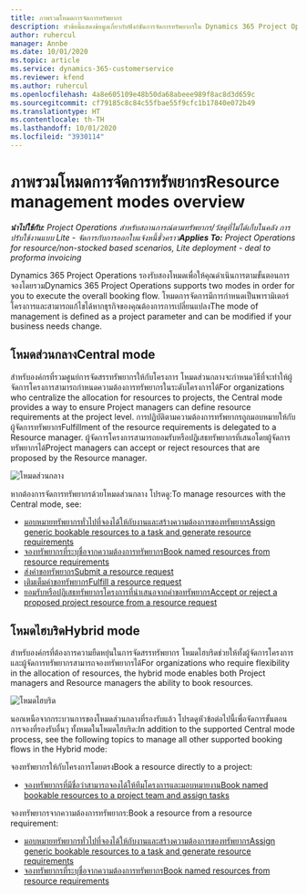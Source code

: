 ```yaml
---
title: ภาพรวมโหมดการจัดการทรัพยากร
description: หัวข้อนี้แสดงข้อมูลเกี่ยวกับฟังก์ชันการจัดการทรัพยากรใน Dynamics 365 Project Operations
author: ruhercul
manager: Annbe
ms.date: 10/01/2020
ms.topic: article
ms.service: dynamics-365-customerservice
ms.reviewer: kfend
ms.author: ruhercul
ms.openlocfilehash: 4a8e605109e48b50da68abeee989f8ac8d3d659c
ms.sourcegitcommit: cf79185c8c84c55fbae55f9cfc1b17840e072b49
ms.translationtype: HT
ms.contentlocale: th-TH
ms.lasthandoff: 10/01/2020
ms.locfileid: "3930114"
---
```

# <a name="resource-management-modes-overview"></a><span data-ttu-id="2ee7d-103">ภาพรวมโหมดการจัดการทรัพยากร</span><span class="sxs-lookup"><span data-stu-id="2ee7d-103">Resource management modes overview</span></span>

<span data-ttu-id="2ee7d-104">_**นำไปใช้กับ:** Project Operations สำหรับสถานการณ์ตามทรัพยากร/วัสดุที่ไม่ได้เก็บในคลัง การปรับใช้งานแบบ Lite - จัดการกับการออกใบแจ้งหนี้ชั่วคราว_</span><span class="sxs-lookup"><span data-stu-id="2ee7d-104">_**Applies To:** Project Operations for resource/non-stocked based scenarios, Lite deployment - deal to proforma invoicing_</span></span>


<span data-ttu-id="2ee7d-105">Dynamics 365 Project Operations รองรับสองโหมดเพื่อให้คุณดำเนินการตามขั้นตอนการจองโดยรวม</span><span class="sxs-lookup"><span data-stu-id="2ee7d-105">Dynamics 365 Project Operations supports two modes in order for you to execute the overall booking flow.</span></span> <span data-ttu-id="2ee7d-106">โหมดการจัดการมีการกำหนดเป็นพารามิเตอร์โครงการและสามารถแก้ไขได้หากธุรกิจของคุณต้องการการเปลี่ยนแปลง</span><span class="sxs-lookup"><span data-stu-id="2ee7d-106">The mode of management is defined as a project parameter and can be modified if your business needs change.</span></span>    

## <a name="central-mode"></a><span data-ttu-id="2ee7d-107">โหมดส่วนกลาง</span><span class="sxs-lookup"><span data-stu-id="2ee7d-107">Central mode</span></span>
<span data-ttu-id="2ee7d-108">สำหรับองค์กรที่รวมศูนย์การจัดสรรทรัพยากรให้กับโครงการ โหมดส่วนกลางจะกำหนดวิธีที่จะทำให้ผู้จัดการโครงการสามารถกำหนดความต้องการทรัพยากรในระดับโครงการได้</span><span class="sxs-lookup"><span data-stu-id="2ee7d-108">For organizations who centralize the allocation for resources to projects, the Central mode provides a way to ensure Project managers can define resource requirements at the project level.</span></span> <span data-ttu-id="2ee7d-109">การปฏิบัติตามความต้องการทรัพยากรถูกมอบหมายให้กับผู้จัดการทรัพยากร</span><span class="sxs-lookup"><span data-stu-id="2ee7d-109">Fulfillment of the resource requirements is delegated to a Resource manager.</span></span> <span data-ttu-id="2ee7d-110">ผู้จัดการโครงการสามารถยอมรับหรือปฏิเสธทรัพยากรที่เสนอโดยผู้จัดการทรัพยากรได้</span><span class="sxs-lookup"><span data-stu-id="2ee7d-110">Project managers can accept or reject resources that are proposed by the Resource manager.</span></span>

![โหมดส่วนกลาง](./media/resource-management-central.png)

<span data-ttu-id="2ee7d-112">หากต้องการจัดการทรัพยากรด้วยโหมดส่วนกลาง โปรดดู:</span><span class="sxs-lookup"><span data-stu-id="2ee7d-112">To manage resources with the Central mode, see:</span></span>

- [<span data-ttu-id="2ee7d-113">มอบหมายทรัพยากรทั่วไปที่จองได้ให้กับงานและสร้างความต้องการของทรัพยากร</span><span class="sxs-lookup"><span data-stu-id="2ee7d-113">Assign generic bookable resources to a task and generate resource requirements</span></span>](https://docs.microsoft.com/dynamics365/project-service/assign-generic-bookable-resource)
- [<span data-ttu-id="2ee7d-114">จองทรัพยากรที่ระบุชื่อจากความต้องการทรัพยากร</span><span class="sxs-lookup"><span data-stu-id="2ee7d-114">Book named resources from resource requirements</span></span>](https://docs.microsoft.com/dynamics365/project-service/book-named-resource)
- [<span data-ttu-id="2ee7d-115">ส่งคำขอทรัพยากร</span><span class="sxs-lookup"><span data-stu-id="2ee7d-115">Submit a resource request</span></span>](https://docs.microsoft.com/dynamics365/project-service/submit-resource-request)
- [<span data-ttu-id="2ee7d-116">เติมเต็มคำขอทรัพยากร</span><span class="sxs-lookup"><span data-stu-id="2ee7d-116">Fulfill a resource request</span></span>](https://docs.microsoft.com/dynamics365/project-service/resource-management-fulfill-requests)
- [<span data-ttu-id="2ee7d-117">ยอมรับหรือปฏิเสธทรัพยากรโครงการที่นำเสนอจากคำขอทรัพยากร</span><span class="sxs-lookup"><span data-stu-id="2ee7d-117">Accept or reject a proposed project resource from a resource request</span></span>](https://docs.microsoft.com/dynamics365/project-service/accept-reject-proposed-resource)

## <a name="hybrid-mode"></a><span data-ttu-id="2ee7d-118">โหมดไฮบริด</span><span class="sxs-lookup"><span data-stu-id="2ee7d-118">Hybrid mode</span></span>
<span data-ttu-id="2ee7d-119">สำหรับองค์กรที่ต้องการความยืดหยุ่นในการจัดสรรทรัพยากร โหมดไฮบริดช่วยให้ทั้งผู้จัดการโครงการและผู้จัดการทรัพยากรสามารถจองทรัพยากรได้</span><span class="sxs-lookup"><span data-stu-id="2ee7d-119">For organizations who require flexibility in the allocation of resources, the hybrid mode enables both Project managers and Resource managers the ability to book resources.</span></span>

![โหมดไฮบริด](./media/resource-management-hybrid.png)

<span data-ttu-id="2ee7d-121">นอกเหนือจากกระบวนการของโหมดส่วนกลางที่รองรับแล้ว โปรดดูหัวข้อต่อไปนี้เพื่อจัดการขั้นตอนการจองที่รองรับอื่นๆ ทั้งหมดในโหมดไฮบริด:</span><span class="sxs-lookup"><span data-stu-id="2ee7d-121">In addition to the supported Central mode process, see the following topics to manage all other supported booking flows in the Hybrid mode:</span></span>

<span data-ttu-id="2ee7d-122">จองทรัพยากรให้กับโครงการโดยตรง</span><span class="sxs-lookup"><span data-stu-id="2ee7d-122">Book a resource directly to a project:</span></span>
- [<span data-ttu-id="2ee7d-123">จองทรัพยากรที่มีชื่อว่าสามารถจองได้ให้ทีมโครงการและมอบหมายงาน</span><span class="sxs-lookup"><span data-stu-id="2ee7d-123">Book named bookable resources to a project team and assign tasks</span></span>](https://docs.microsoft.com/dynamics365/project-service/assign-named-bookable-resource)

<span data-ttu-id="2ee7d-124">จองทรัพยากรจากความต้องการทรัพยากร:</span><span class="sxs-lookup"><span data-stu-id="2ee7d-124">Book a resource from a resource requirement:</span></span>
- [<span data-ttu-id="2ee7d-125">มอบหมายทรัพยากรทั่วไปที่จองได้ให้กับงานและสร้างความต้องการของทรัพยากร</span><span class="sxs-lookup"><span data-stu-id="2ee7d-125">Assign generic bookable resources to a task and generate resource requirements</span></span>](https://docs.microsoft.com/dynamics365/project-service/assign-generic-bookable-resource)
- [<span data-ttu-id="2ee7d-126">จองทรัพยากรที่ระบุชื่อจากความต้องการทรัพยากร</span><span class="sxs-lookup"><span data-stu-id="2ee7d-126">Book named resources from resource requirements</span></span>](https://docs.microsoft.com/dynamics365/project-service/book-named-resource)
